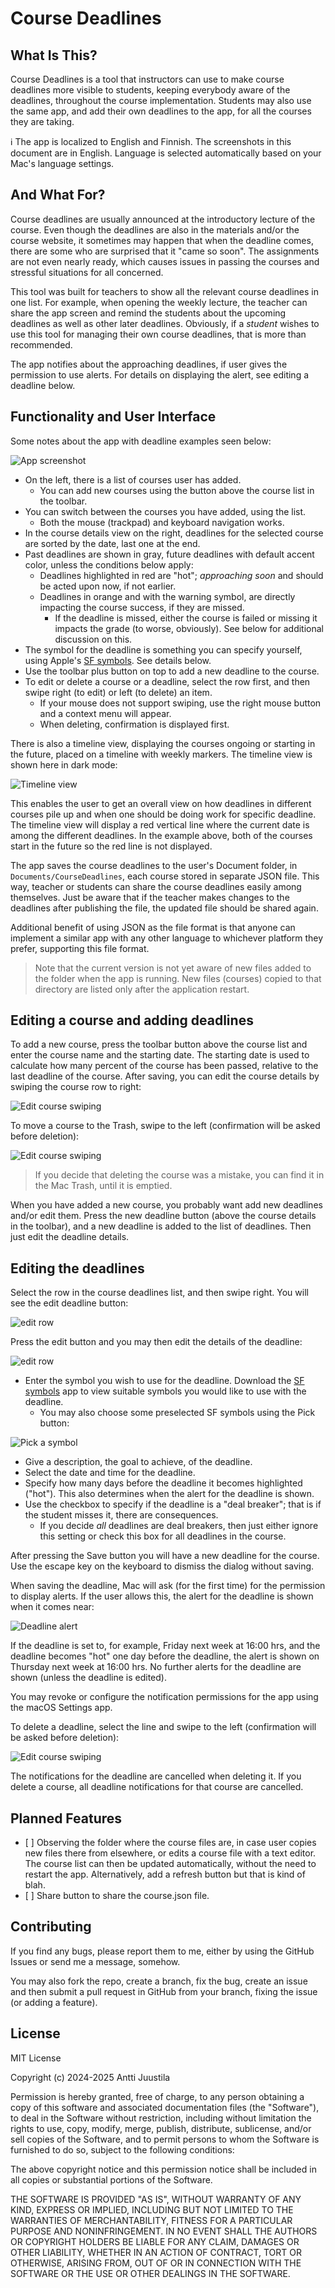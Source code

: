 # Course Deadlines

## What Is This?

Course Deadlines is a tool that instructors can use to make course deadlines more visible to students, keeping everybody aware of the deadlines, throughout the course implementation. Students may also use the same app, and add their own deadlines to the app, for all the courses they are taking.

ℹ️ The app is localized to English and Finnish. The screenshots in this document are in English. Language is selected automatically based on your Mac's language settings.

## And What For?

Course deadlines are usually announced at the introductory lecture of the course. Even though the deadlines are also in the materials and/or the course website, it sometimes may happen that when the deadline comes, there are some who are surprised that it "came so soon". The assignments are not even nearly ready, which causes issues in passing the courses and stressful situations for all concerned.

This tool was built for teachers to show all the relevant course deadlines in one list. For example, when opening the weekly lecture, the teacher can share the app screen and remind the students about the upcoming deadlines as well as other later deadlines. Obviously, if a *student* wishes to use this tool for managing their own course deadlines, that is more than recommended.

The app notifies about the approaching deadlines, if user gives the permission to use alerts. For details on displaying the alert, see editing a deadline below.


## Functionality and User Interface

Some notes about the app with deadline examples seen below:

![App screenshot](images/mainview.png)

* On the left, there is a list of courses user has added.
  * You can add new courses using the button above the course list in the toolbar.
* You can switch between the courses you have added, using the list.
  * Both the mouse (trackpad) and keyboard navigation works.
* In the course details view on the right, deadlines for the selected course are sorted by the date, last one at the end.
* Past deadlines are shown in gray, future deadlines with default accent color, unless the conditions below apply:
  * Deadlines highlighted in red are "hot"; *approaching soon* and should be acted upon now, if not earlier. 
  * Deadlines in orange and with the warning symbol, are directly impacting the course success, if they are missed.
    * If the deadline is missed, either the course is failed or missing it impacts the grade (to worse, obviously). See below for additional discussion on this.
* The symbol for the deadline is something you can specify yourself, using Apple's [SF symbols](https://developer.apple.com/sf-symbols/). See details below.
* Use the toolbar plus button on top to add a new deadline to the course.
* To edit or delete a course or a deadline, select the row first, and then swipe right (to edit) or left (to delete) an item.
  * If your mouse does not support swiping, use the right mouse button and a context menu will appear.
  * When deleting, confirmation is displayed first.

There is also a timeline view, displaying the courses ongoing or starting in the future, placed on a timeline with weekly markers. The timeline view is shown here in dark mode:

![Timeline view](timeline-view.png)

This enables the user to get an overall view on how deadlines in different courses pile up and when one should be doing work for specific deadline. The timeline view will display a red vertical line where the current date is among the different deadlines. In the example above, both of the courses start in the future so the red line is not displayed. 

The app saves the course deadlines to the user's Document folder, in `Documents/CourseDeadlines`, each course stored in separate JSON file. This way, teacher or students can share the course deadlines easily among themselves. Just be aware that if the teacher makes changes to the deadlines after publishing the file, the updated file should be shared again.

Additional benefit of using JSON as the file format is that anyone can implement a similar app with any other language to whichever platform they prefer, supporting this file format.

> Note that the current version is not yet aware of new files added to the folder when the app is running. New files (courses) copied to that directory are listed only after the application restart.
 

## Editing a course and adding deadlines

To add a new course, press the toolbar button above the course list and enter the course name and the starting date. The starting date is used to calculate how many percent of the course has been passed, relative to the last deadline of the course. After saving, you can edit the course details by swiping the course row to right:

![Edit course swiping](images/edit-course-swipe.png)

To move a course to the Trash, swipe to the left (confirmation will be asked before deletion):

![Edit course swiping](images/delete-course-swipe.png)

> If you decide that deleting the course was a mistake, you can find it in the Mac Trash, until it is emptied.

When you have added a new course, you probably want add new deadlines and/or edit them. Press the new deadline button (above the course details in the toolbar), and a new deadline is added to the list of deadlines. Then just edit the deadline details.


## Editing the deadlines 

Select the row in the course deadlines list, and then swipe right. You will see the edit deadline button:

![edit row](images/edit-deadline-swipe.png)

Press the edit button and you may then edit the details of the deadline:

![edit row](images/edit-deadline.png)

* Enter the symbol you wish to use for the deadline. Download the [SF symbols](https://developer.apple.com/sf-symbols/) app to view suitable symbols you would like to use with the deadline.
  * You may also choose some preselected SF symbols using the Pick button:
  
![Pick a symbol](images/pick-deadline-symbol.png)

* Give a description, the goal to achieve, of the deadline.
* Select the date and time for the deadline.
* Specify how many days before the deadline it becomes highlighted ("hot"). This also determines when the alert for the deadline is shown.
* Use the checkbox to specify if the deadline is a "deal breaker"; that is if the student misses it, there are consequences. 
  * If you decide *all* deadlines are deal breakers, then just either ignore this setting or check this box for all deadlines in the course.

After pressing the Save button you will have a new deadline for the course. Use the escape key on the keyboard to dismiss the dialog without saving.

When saving the deadline, Mac will ask (for the first time) for the permission to display alerts. If the user allows this, the alert for the deadline is shown when it comes near:

![Deadline alert](images/deadline-notification.png)
 
If the deadline is set to, for example, Friday next week at 16:00 hrs, and the deadline becomes "hot" one day before the deadline, the alert is shown on Thursday next week at 16:00 hrs. No further alerts for the deadline are shown (unless the deadline is edited).

You may revoke or configure the notification permissions for the app using the macOS Settings app.

To delete a deadline, select the line and swipe to the left (confirmation will be asked before deletion):

![Edit course swiping](images/delete-deadline-swipe.png)

The notifications for the deadline are cancelled when deleting it. If you delete a course, all deadline notifications for that course are cancelled.


## Planned Features

- [ ] Observing the folder where the course files are, in case user copies new files there from elsewhere, or edits a course file with a text editor. The course list can then be updated automatically, without the need to restart the app. Alternatively, add a refresh button but that is kind of blah.
- [ ] Share button to share the course.json file.


## Contributing

If you find any bugs, please report them to me, either by using the GitHub Issues or send me a message, somehow. 

You may also fork the repo, create a branch, fix the bug, create an issue and then submit a pull request in GitHub from your branch, fixing the issue (or adding a feature).

## License

MIT License 

Copyright (c) 2024-2025 Antti Juustila

Permission is hereby granted, free of charge, to any person obtaining a copy
of this software and associated documentation files (the "Software"), to deal
in the Software without restriction, including without limitation the rights
to use, copy, modify, merge, publish, distribute, sublicense, and/or sell
copies of the Software, and to permit persons to whom the Software is
furnished to do so, subject to the following conditions:

The above copyright notice and this permission notice shall be included in all
copies or substantial portions of the Software.

THE SOFTWARE IS PROVIDED "AS IS", WITHOUT WARRANTY OF ANY KIND, EXPRESS OR
IMPLIED, INCLUDING BUT NOT LIMITED TO THE WARRANTIES OF MERCHANTABILITY,
FITNESS FOR A PARTICULAR PURPOSE AND NONINFRINGEMENT. IN NO EVENT SHALL THE
AUTHORS OR COPYRIGHT HOLDERS BE LIABLE FOR ANY CLAIM, DAMAGES OR OTHER
LIABILITY, WHETHER IN AN ACTION OF CONTRACT, TORT OR OTHERWISE, ARISING FROM,
OUT OF OR IN CONNECTION WITH THE SOFTWARE OR THE USE OR OTHER DEALINGS IN THE
SOFTWARE.

